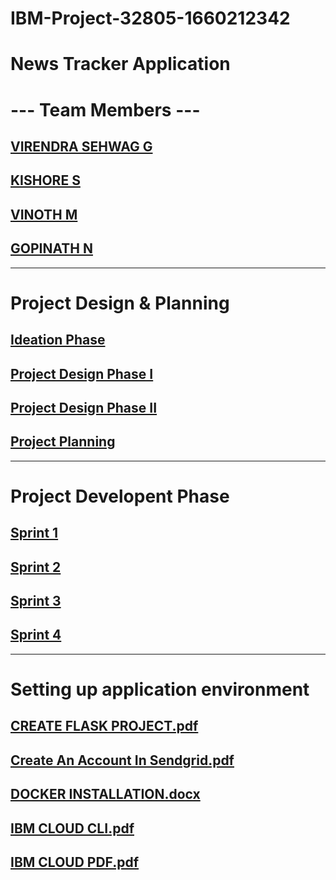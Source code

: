 # IBM-Project-32805-1660212342
# News Tracker Application

# --- Team Members ---
## [VIRENDRA SEHWAG G](https://github.com/IBM-EPBL/IBM-Project-32805-1660212342/tree/main/Assignments/Team%20Leader%20-Virendra%20Sehwag%20G)
## [KISHORE S](https://github.com/IBM-EPBL/IBM-Project-32805-1660212342/tree/main/Assignments/Team%20Member%20-%20Kishore%20S)
## [VINOTH M](https://github.com/IBM-EPBL/IBM-Project-32805-1660212342/tree/main/Assignments/Team%20Member%20-%20Vinoth%20M)
## [GOPINATH N](https://github.com/IBM-EPBL/IBM-Project-32805-1660212342/tree/main/Assignments/Team%20Member%20-%20Gopinath%20N)
 ---
# Project Design & Planning
## [Ideation Phase](https://github.com/IBM-EPBL/IBM-Project-32805-1660212342/tree/main/Phases)
## [Project Design Phase I](https://github.com/IBM-EPBL/IBM-Project-32805-1660212342/tree/main/Project_Design_%26_Planning/Project_Design_Phase%201)
## [Project Design Phase II](https://github.com/IBM-EPBL/IBM-Project-32805-1660212342/tree/main/Project_Design_%26_Planning/Project_Design_Phase%202)
## [Project Planning](https://github.com/IBM-EPBL/IBM-Project-32805-1660212342/tree/main/Project_Design_%26_Planning/Project%20Planning)
 ---
# Project Developent Phase
## [Sprint 1](https://github.com/IBM-EPBL/IBM-Project-32805-1660212342/tree/main/Project%20Development%20phase/Sprint%201)
## [Sprint 2](https://github.com/IBM-EPBL/IBM-Project-32805-1660212342/tree/main/Project%20Development%20phase/Sprint%202)
## [Sprint 3](https://github.com/IBM-EPBL/IBM-Project-32805-1660212342/tree/main/Project%20Development%20phase/Sprint%203)
## [Sprint 4](https://github.com/IBM-EPBL/IBM-Project-32805-1660212342/tree/main/Project%20Development%20phase/Sprint%204/Using%20weather%20API%20in%20application)
 ---
# Setting up application environment
## [CREATE FLASK PROJECT.pdf](https://github.com/IBM-EPBL/IBM-Project-32805-1660212342/blob/main/Setting%20Up%20Application%20Environment/CREATE%20FLASK%20PROJECT.pdf)
## [Create An Account In Sendgrid.pdf](https://github.com/IBM-EPBL/IBM-Project-32805-1660212342/blob/main/Setting%20Up%20Application%20Environment/Create%20An%20Account%20In%20Sendgrid.pdf)
## [DOCKER INSTALLATION.docx](https://github.com/IBM-EPBL/IBM-Project-32805-1660212342/blob/main/Setting%20Up%20Application%20Environment/DOCKER%20INSTALLATION.pdf)
## [IBM CLOUD CLI.pdf](https://github.com/IBM-EPBL/IBM-Project-32805-1660212342/blob/main/Setting%20Up%20Application%20Environment/IBM%20CLOUD%20CLI.pdf)
## [IBM CLOUD PDF.pdf](https://github.com/IBM-EPBL/IBM-Project-32805-1660212342/blob/main/Setting%20Up%20Application%20Environment/IBM%20CLOUD%20PDF.pdf)
